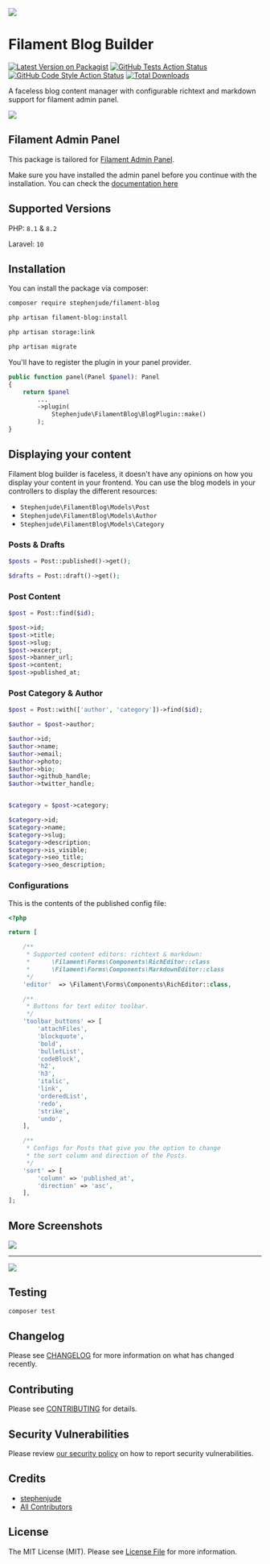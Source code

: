 ![](https://raw.githubusercontent.com/stephenjude/filament-blog/main/art/banner.jpg)

# Filament Blog Builder

[![Latest Version on Packagist](https://img.shields.io/packagist/v/stephenjude/filament-blog.svg?style=flat-square)](https://packagist.org/packages/stephenjude/filament-blog)
[![GitHub Tests Action Status](https://img.shields.io/github/workflow/status/stephenjude/filament-blog/run-tests?label=tests)](https://github.com/stephenjude/filament-blog/actions?query=workflow%3Arun-tests+branch%3Amain)
[![GitHub Code Style Action Status](https://img.shields.io/github/workflow/status/stephenjude/filament-blog/Check%20&%20fix%20styling?label=code%20style)](https://github.com/stephenjude/filament-blog/actions?query=workflow%3A"Check+%26+fix+styling"+branch%3Amain)
[![Total Downloads](https://img.shields.io/packagist/dt/stephenjude/filament-blog.svg?style=flat-square)](https://packagist.org/packages/stephenjude/filament-blog)

A faceless blog content manager with configurable richtext and markdown support for filament admin panel.

![](https://raw.githubusercontent.com/stephenjude/filament-blog/main/art/screen1.png)

## Filament Admin Panel

This package is tailored for [Filament Admin Panel](https://filamentphp.com/).

Make sure you have installed the admin panel before you continue with the installation. You can check the [documentation here](https://filamentphp.com/docs/admin)

## Supported Versions

PHP: `8.1` & `8.2`

Laravel: `10`

## Installation

You can install the package via composer:

```bash
composer require stephenjude/filament-blog

php artisan filament-blog:install

php artisan storage:link

php artisan migrate
```

You'll have to register the plugin in your panel provider.

```php
public function panel(Panel $panel): Panel
{
    return $panel
        ...
        ->plugin(
            Stephenjude\FilamentBlog\BlogPlugin::make()
        );
}
```

## Displaying your content

Filament blog builder is faceless, it doesn't have any opinions on how you display your content in your frontend. You can use the blog models in your controllers to display the different resources:

-   `Stephenjude\FilamentBlog\Models\Post`
-   `Stephenjude\FilamentBlog\Models\Author`
-   `Stephenjude\FilamentBlog\Models\Category`

### Posts & Drafts

```php
$posts = Post::published()->get();

$drafts = Post::draft()->get();

```

### Post Content

```php
$post = Post::find($id);

$post->id;
$post->title;
$post->slug;
$post->excerpt;
$post->banner_url;
$post->content;
$post->published_at;
```

### Post Category & Author

```php
$post = Post::with(['author', 'category'])->find($id);

$author = $post->author;

$author->id;
$author->name;
$author->email;
$author->photo;
$author->bio;
$author->github_handle;
$author->twitter_handle;


$category = $post->category;

$category->id;
$category->name;
$category->slug;
$category->description;
$category->is_visible;
$category->seo_title;
$category->seo_description;

```

### Configurations

This is the contents of the published config file:

```php
<?php

return [

    /**
     * Supported content editors: richtext & markdown:
     *      \Filament\Forms\Components\RichEditor::class
     *      \Filament\Forms\Components\MarkdownEditor::class
     */
    'editor'  => \Filament\Forms\Components\RichEditor::class,

    /**
     * Buttons for text editor toolbar.
     */
    'toolbar_buttons' => [
        'attachFiles',
        'blockquote',
        'bold',
        'bulletList',
        'codeBlock',
        'h2',
        'h3',
        'italic',
        'link',
        'orderedList',
        'redo',
        'strike',
        'undo',
    ],

    /**
     * Configs for Posts that give you the option to change
     * the sort column and direction of the Posts.
     */
    'sort' => [
        'column' => 'published_at',
        'direction' => 'asc',
    ],
];
```

## More Screenshots

![](https://raw.githubusercontent.com/stephenjude/filament-blog/main/art/screen2.png)

---

![](https://raw.githubusercontent.com/stephenjude/filament-blog/main/art/screen3.png)

## Testing

```bash
composer test
```

## Changelog

Please see [CHANGELOG](CHANGELOG.md) for more information on what has changed recently.

## Contributing

Please see [CONTRIBUTING](.github/CONTRIBUTING.md) for details.

## Security Vulnerabilities

Please review [our security policy](../../security/policy) on how to report security vulnerabilities.

## Credits

-   [stephenjude](https://github.com/stephenjude)
-   [All Contributors](../../contributors)

## License

The MIT License (MIT). Please see [License File](LICENSE.md) for more information.
